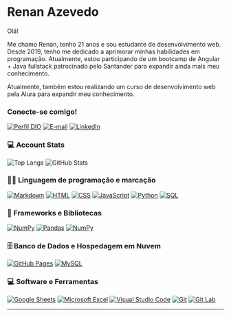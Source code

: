 # Renan Azevedo

  

Olá!

  

Me chamo Renan, tenho 21 anos e sou estudante de desenvolvimento web. Desde 2019, tenho me dedicado a aprimorar minhas habilidades em programação. Atualmente, estou participando de um bootcamp de Angular + Java fullstack patrocinado pelo Santander para expandir ainda mais meu conhecimento.

Atualmente, também estou realizando um curso de desenvolvimento web pela Alura para expandir meu conhecimento.

  

### Conecte-se comigo!

  

  

[![Perfil DIO](https://img.shields.io/badge/-Meu%20Perfil%20na%20DIO-30A3DC?style=for-the-badge)](https://www.dio.me/users/renan_azevedo34) [![E-mail](https://img.shields.io/badge/-Email-000?style=for-the-badge&logo=microsoft-outlook&logoColor=E94D5F)](mailto:renan.azevedo34@hotmail.com) [![LinkedIn](https://img.shields.io/badge/-LinkedIn-000?style=for-the-badge&logo=linkedin&logoColor=30A3DC)](https://www.linkedin.com/in/azevedorenan13)

  
  

<h3  align="left">💻 Account Stats</h3>

  

![Top Langs](https://github-readme-stats-git-masterrstaa-rickstaa.vercel.app/api/top-langs/?username=AzevedoRenan13&bg_color=000&border_color=24f4ff&title_color=24f4ff&text_color=24f4ff) ![GitHub Stats](https://github-readme-stats.vercel.app/api?username=AzevedoRenan13&theme=transparent&bg_color=000&border_color=24f4ff&show_icons=true&icon_color=24f4ff&title_color=24f4ff&text_color=FFF)

  

### 👨‍💻 Linguagem de programação e marcação

  

  

<p>

  

<a  href="https://github.com/search?q=user%3AAzevedoRenan13+language%3Amarkdown"><img  alt="Markdown"  src="https://img.shields.io/badge/Markdown-000000.svg?logo=markdown&logoColor=white"></a>  <a  href="https://github.com/search?q=user%3AAzevedoRenan13+language%3Ahtml"><img  alt="HTML"  src="https://img.shields.io/badge/HTML-E34F26.svg?logo=html5&logoColor=white"></a>  <a  href="https://github.com/search?q=user%3AvAzevedoRenan13+language%3Acss"><img  alt="CSS"  src="https://img.shields.io/badge/CSS-1572B6.svg?logo=css3&logoColor=white"></a>  <a  href="https://github.com/search?q=user%3AAzevedoRenan13+language%3Ajavascript"><img  alt="JavaScript"  src="https://img.shields.io/badge/JavaScript-F7DF1E.svg?logo=javascript&logoColor=black"></a>  <a  href="https://github.com/search?q=user%3Avitorkol+language%3Apython"><img  alt="Python"  src="https://img.shields.io/badge/Python-14354C.svg?logo=python&logoColor=white"></a>  <a  href="https://github.com/search?q=user%3Avitorkol+language%3Asql"><img  alt="SQL"  src="https://custom-icon-badges.herokuapp.com/badge/SQL-025E8C.svg?logo=database&logoColor=white"></a>

  

### 🧰 Frameworks e Bibliotecas

  

  

<p>

  

<a  href="#"><img  alt="NumPy"  src="https://img.shields.io/badge/-ReactJs-61DAFB?logo=react&logoColor=white&style=flat"></a>  <a  href="#"><img  alt="Pandas"  src="https://img.shields.io/badge/Pandas-150458.svg?logo=pandas&logoColor=white"></a>  <a  href="#"><img  alt="NumPy"  src="https://img.shields.io/badge/-AngularJS-DD0031?logo=angular"></a>

  
  
  
  
  

</p>

  

  

### 🗄️ Banco de Dados e Hospedagem em Nuvem

  

  

<p>

  

<a  href="#"><img  alt="GitHub Pages"  src="https://img.shields.io/badge/GitHub%20Pages-327FC7.svg?logo=github&logoColor=white"></a>  <a  href="#"><img  alt="MySQL"  src="https://img.shields.io/badge/MySQL-00f.svg?logo=mysql&logoColor=white"></a>

  
  
  

</p>

  

  

### 💻 Software e Ferramentas

  

  

<p>

  

<a  href="#"><img  alt="Google Sheets"  src="https://img.shields.io/badge/Google%20Sheets-34A853.svg?logo=google%20sheets&logoColor=white"></a>  <a  href="#"><img  alt="Microsoft Excel"  src="https://img.shields.io/badge/Microsoft%20Excel-217346?logo=microsoftexcel&logoColor=white"></a>  <a  href="#"><img  alt="Visual Studio Code"  src="https://img.shields.io/badge/Visual%20Studio%20Code-0078d7.svg?logo=visual-studio-code&logoColor=white"></a>  <a  href="#"><img  alt="Git"  src="https://img.shields.io/badge/Git-F05033.svg?logo=git&logoColor=white"></a>  <a  href="#"><img  alt="Git Lab"  src="https://img.shields.io/badge/Git%20Lab-330F63?logo=gitlab&logoColor=white"></a>

  
  
  
  
  
  

</p>

  

  

----

  

  

<br>
